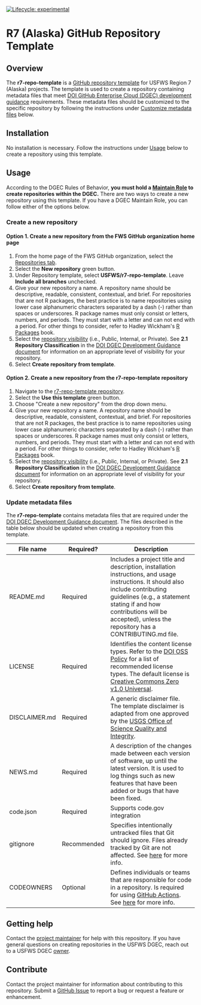 <!-- badges: start -->

<!-- For more info: https://usethis.r-lib.org/reference/badges.html -->

[![Lifecycle: experimental](https://img.shields.io/badge/lifecycle-experimental-orange.svg)](https://lifecycle.r-lib.org/articles/stages.html#experimental)

<!-- badges: end -->

# R7 (Alaska) GitHub Repository Template

## Overview

The **r7-repo-template** is a [GitHub repository template](https://docs.github.com/en/repositories/creating-and-managing-repositories/creating-a-repository-from-a-template) for USFWS Region 7 (Alaska) projects. The template is used to create a repository containing metadata files that meet [DOI GitHub Enterprise Cloud (DGEC) development guidance](https://doimspp.sharepoint.com/sites/ocio-DOI-GitHub-Enterprise/Shared%20Documents/Forms/AllItems.aspx?id=%2Fsites%2Focio%2DDOI%2DGitHub%2DEnterprise%2FShared%20Documents%2FGeneral%2FRules%20of%20Behavior%2FDGEC%20Development%20Guidance%2Epdf&parent=%2Fsites%2Focio%2DDOI%2DGitHub%2DEnterprise%2FShared%20Documents%2FGeneral%2FRules%20of%20Behavior) requirements. These metadata files should be customized to the specific repository by following the instructions under [Customize metadata files](#update-metadata-files) below.

## Installation

No installation is necessary. Follow the instructions under [Usage](#usage) below to create a repository using this template.

## Usage

According to the DGEC Rules of Behavior, **you must hold a [Maintain Role](https://doimspp.sharepoint.com/sites/ocio-DOI-GitHub-Enterprise/Shared%20Documents/Forms/AllItems.aspx?id=%2Fsites%2Focio%2DDOI%2DGitHub%2DEnterprise%2FShared%20Documents%2FGeneral%2FRules%20of%20Behavior%2FDGEC%20Rules%20of%20Behavior%20%2D%20Maintain%2Epdf&parent=%2Fsites%2Focio%2DDOI%2DGitHub%2DEnterprise%2FShared%20Documents%2FGeneral%2FRules%20of%20Behavior) to create repositories within the DGEC.** There are two ways to create a new repository using this template. If you have a DGEC Maintain Role, you can follow either of the options below.

### Create a new repository

#### Option 1. Create a new repository from the FWS GitHub organization home page

1.  From the home page of the FWS GitHub organization, select the [Repositories tab](https://github.com/orgs/USFWS/repositories).
2.  Select the **New repository** green button.
3.  Under Repository template, select **USFWS/r7-repo-template**. Leave **Include all branches** unchecked.
4.  Give your new repository a name. A repository name should be descriptive, readable, consistent, contextual, and brief. For repositories that are not R packages, the best practice is to name repositories using lower case alphanumeric characters separated by a dash (-) rather than spaces or underscores. R package names must only consist or letters, numbers, and periods. They must start with a letter and can not end with a period. For other things to consider, refer to Hadley Wickham's [R Packages](https://r-pkgs.org/workflow101.html#name-your-package) book. 
5.  Select the [repository visibility](https://docs.github.com/en/enterprise-cloud@latest/repositories/managing-your-repositorys-settings-and-features/managing-repository-settings/setting-repository-visibility) (i.e., Public, Internal, or Private). See **2.1 Repository Classification** in the [DOI DGEC Development Guidance document](https://doimspp.sharepoint.com/sites/ocio-DOI-GitHub-Enterprise/Shared%20Documents/Forms/AllItems.aspx?id=%2Fsites%2Focio%2DDOI%2DGitHub%2DEnterprise%2FShared%20Documents%2FGeneral%2FRules%20of%20Behavior%2FDGEC%20Development%20Guidance%2Epdf&parent=%2Fsites%2Focio%2DDOI%2DGitHub%2DEnterprise%2FShared%20Documents%2FGeneral%2FRules%20of%20Behavior) for information on an appropriate level of visibility for your repository.
6.  Select **Create repository from template**.

#### Option 2. Create a new repository from the r7-repo-template repository

1.  Navigate to the [r7-repo-template repository](https://github.com/USFWS/r7_DGEC_template).
2.  Select the **Use this template** green button.
3.  Choose "Create a new repository" from the drop down menu.
4.  Give your new repository a name. A repository name should be descriptive, readable, consistent, contextual, and brief. For repositories that are not R packages, the best practice is to name repositories using lower case alphanumeric characters separated by a dash (-) rather than spaces or underscores. R package names must only consist or letters, numbers, and periods. They must start with a letter and can not end with a period. For other things to consider, refer to Hadley Wickham's [R Packages](https://r-pkgs.org/workflow101.html#name-your-package) book. 
5.  Select the [repository visibility](https://docs.github.com/en/enterprise-cloud@latest/repositories/managing-your-repositorys-settings-and-features/managing-repository-settings/setting-repository-visibility) (i.e., Public, Internal, or Private). See **2.1 Repository Classification** in the [DOI DGEC Development Guidance document](https://doimspp.sharepoint.com/sites/ocio-DOI-GitHub-Enterprise/Shared%20Documents/Forms/AllItems.aspx?id=%2Fsites%2Focio%2DDOI%2DGitHub%2DEnterprise%2FShared%20Documents%2FGeneral%2FRules%20of%20Behavior%2FDGEC%20Development%20Guidance%2Epdf&parent=%2Fsites%2Focio%2DDOI%2DGitHub%2DEnterprise%2FShared%20Documents%2FGeneral%2FRules%20of%20Behavior) for information on an appropriate level of visibility for your repository.
6.  Select **Create repository from template**.

### Update metadata files

The **r7-repo-template** contains metadata files that are required under the [DOI DGEC Development Guidance document](https://doimspp.sharepoint.com/sites/ocio-DOI-GitHub-Enterprise/Shared%20Documents/Forms/AllItems.aspx?id=%2Fsites%2Focio%2DDOI%2DGitHub%2DEnterprise%2FShared%20Documents%2FGeneral%2FRules%20of%20Behavior%2FDGEC%20Development%20Guidance%2Epdf&parent=%2Fsites%2Focio%2DDOI%2DGitHub%2DEnterprise%2FShared%20Documents%2FGeneral%2FRules%20of%20Behavior). The files described in the table below should be updated when creating a repository from this template.

| File name     | Required?   | Description                                                                                                                                                                                                                                                                                                                                                                                                                                                                                                                                                                                                                                  |
|-------------------|-------------------|----------------------------------|
| README.md     | Required    | Includes a project title and description, installation instructions, and usage instructions. It should also include contributing guidelines (e.g., a statement stating if and how contributions will be accepted), unless the repository has a CONTRIBUTING.md file.                                                                                                                                                                                                                                                                                                                                                                         |
| LICENSE       | Required    | Identifies the content license types. Refer to the [DOI OSS Policy](https://doimspp.sharepoint.com/sites/doi-imt-services/Memorandums%20and%20Directives/Forms/Date%20Sorted.aspx?id=%2Fsites%2Fdoi%2Dimt%2Dservices%2FMemorandums%20and%20Directives%2FFY2022%2FOCIO%20Memo%5FOpen%20Source%20Software%20Policy%5FSigned%2011082021%2Epdf&parent=%2Fsites%2Fdoi%2Dimt%2Dservices%2FMemorandums%20and%20Directives%2FFY2022) for a list of recommended license types. The default license is [Creative Commons Zero v1.0 Universal](https://creativecommons.org/publicdomain/zero/1.0/).                             |
| DISCLAIMER.md | Required    | A generic disclaimer file. The template disclaimer is adapted from one approved by the [USGS Office of Science Quality and Integrity](https://www.usgs.gov/about/organization/science-support/office-science-quality-and-integrity/fundamental-science-5#5).                                                                                                                                                                                                                                                                                                                                                                         |
| NEWS.md       | Required    | A description of the changes made between each version of software, up until the latest version. It is used to log things such as new features that have been added or bugs that have been fixed.                                                                                                                                                                                                                                                                                                                                                                                                                                            |
| code.json     | Required    | Supports code.gov integration                                                                                                                                                                                                                                                                                                                                                                                                                                                                                                                                                                                                                |
| gitignore     | Recommended | Specifies intentionally untracked files that Git should ignore. Files already tracked by Git are not affected. See [here](https://git-scm.com/docs/gitignore) for more info.                                                                                                                                                                                                                                                                                                                                                                                                                                                                 |
| CODEOWNERS    | Optional    | Defines individuals or teams that are responsible for code in a repository. Is required for using [GitHub Actions](https://doimspp.sharepoint.com/sites/ocio-DOI-GitHub-Enterprise/Shared%20Documents/Forms/AllItems.aspx?id=%2Fsites%2Focio%2DDOI%2DGitHub%2DEnterprise%2FShared%20Documents%2FGeneral%2FRules%20of%20Behavior%2FDGEC%20GitHub%20Actions%2Epdf&parent=%2Fsites%2Focio%2DDOI%2DGitHub%2DEnterprise%2FShared%20Documents%2FGeneral%2FRules%20of%20Behavior). See [here](https://docs.github.com/en/repositories/managing-your-repositorys-settings-and-features/customizing-your-repository/about-code-owners) for more info. |

## Getting help

Contact the [project maintainer](emailto:firstname_lastname@fws.gov) for help with this repository. If you have general questions on creating repositories in the USFWS DGEC, reach out to a USFWS DGEC [owner](https://github.com/orgs/USFWS/people?query=role%3Aowner).

## Contribute

Contact the project maintainer for information about contributing to this repository. Submit a [GitHub Issue](https://github.com/USFWS/r7-repo-template/issues) to report a bug or request a feature or enhancement.
